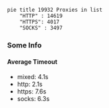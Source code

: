 
```mermaid
pie title 19932 Proxies in list
    "HTTP" : 14619
    "HTTPS": 4017
    "SOCKS" : 3497
```

### Some Info
#### Average Timeout

- mixed: 4.1s
- http: 2.1s
- https: 7.6s
- socks: 6.3s